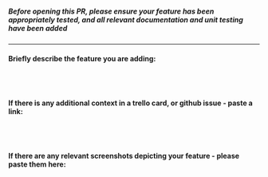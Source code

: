 <h5> Before opening this PR, please ensure your feature has been appropriately tested, and all relevant documentation and unit testing have been added </h5>
<hr>
<h4> Briefly describe the feature you are adding:</h4>
<br>
<br>
<h4> If there is any additional context in a trello card, or github issue - paste a link:</h4>
<br>
<br>
<h4> If there are any relevant screenshots depicting your feature - please paste them here: </4>